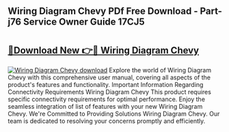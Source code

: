 ## Wiring Diagram Chevy PDf Free Download - Part-j76 Service Owner Guide 17CJ5

# <h2><a href="http://dfidwmq.blite.top/?on=Wiring+Diagram+Chevy">🔗Download New 👉🔴 Wiring Diagram Chevy</a></h2>

[![Wiring Diagram Chevy download](https://i.imgur.com/lujVjoI.png)](http://dfidwmq.blite.top/?on=Wiring+Diagram+Chevy)
Explore the world of Wiring Diagram Chevy with this comprehensive user manual, covering all aspects of the product's features and functionality. Important Information Regarding Connectivity Requirements Wiring Diagram Chevy This product requires specific connectivity requirements for optimal performance. Enjoy the seamless integration of list of features with your new Wiring Diagram Chevy. We're Committed to Providing Solutions Wiring Diagram Chevy. Our team is dedicated to resolving your concerns promptly and efficiently.
